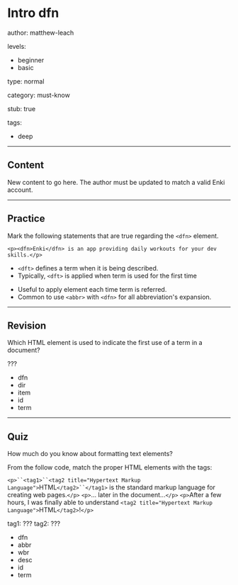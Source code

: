 # Intro dfn
author: matthew-leach

levels:
  - beginner
  - basic

type: normal

category: must-know

stub: true


tags:
  - deep


---
## Content

New content to go here. The author must be updated to match a valid Enki account.

---
## Practice

Mark the following statements that are true regarding the `<dfn>` element.

```
<p><dfn>Enki</dfn> is an app providing daily workouts for your dev skills.</p>
```

+ `<dft>` defines a term when it is being described.
+ Typically, `<dft>` is applied when term is used for the first time
- Useful to apply element each time term is referred. 
- Common to use `<abbr>` with `<dfn>` for all abbreviation's expansion.

---
## Revision

Which HTML element is used to indicate the first use of a term in a document?

???

* dfn
* dir
* item
* id
* term

---
## Quiz

How much do you know about formatting text elements?

From the follow code, match the proper HTML elements with the tags: 

`<p>``<tag1>``<tag2 title="Hypertext Markup Language">`HTML`</tag2>``</tag1>` is the standard markup language for creating web pages.`</p>`
`<p>`... later in the document...`</p>`
`<p>`After a few hours, I was finally able to understand `<tag2 title="Hypertext Markup Language">`HTML`</tag2>`!`</p>`

tag1: ???
tag2: ???

* dfn
* abbr
* wbr
* desc
* id
* term
